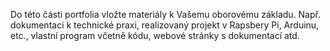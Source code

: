 Do této části portfolia vložte materiály k Vašemu oborovému základu. Např. dokumentaci k technické praxi, realizovaný projekt v Rapsbery Pi, Arduinu, etc., vlastní program včetně kódu, webové stránky s dokumentací atd.
